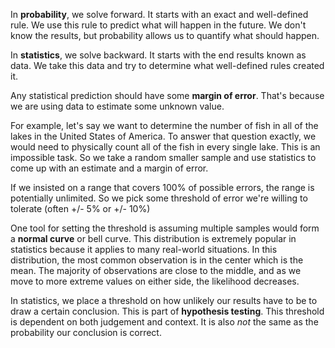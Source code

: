 In **probability**, we solve forward. It starts with an exact and well-defined rule. We use this rule to predict what will happen in the future. We don't know the results, but probability allows us to quantify what should happen.

In **statistics**, we solve backward. It starts with the end results known as data. We take this data and try to determine what well-defined rules created it.

Any statistical prediction should have some **margin of error**. That's because we are using data to estimate some unknown value.

For example, let's say we want to determine the number of fish in all of the lakes in the United States of America. To answer that question exactly, we would need to physically count all of the fish in every single lake. This is an impossible task. So we take a random smaller sample and use statistics to come up with an estimate and a margin of error.

If we insisted on a range that covers 100% of possible errors, the range is potentially unlimited. So we pick some threshold of error we're willing to tolerate (often +/- 5% or +/- 10%)

One tool for setting the threshold is assuming multiple samples would form a **normal curve** or bell curve. This distribution is extremely popular in statistics because it applies to many real-world situations. In this distribution, the most common observation is in the center which is the mean. The majority of observations are close to the middle, and as we move to more extreme values on either side, the likelihood decreases.

In statistics, we place a threshold on how unlikely our results have to be to draw a certain conclusion. This is part of **hypothesis testing**. This threshold is dependent on both judgement and context. It is also _not_ the same as the probability our conclusion is correct.
